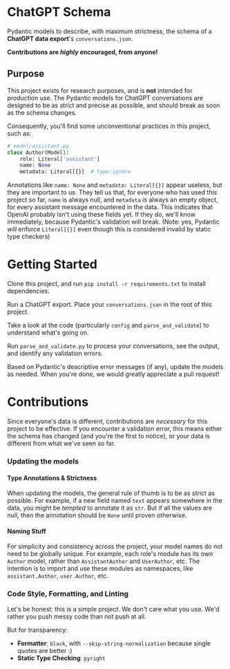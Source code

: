# ChatGPT Schema

Pydantic models to describe, with maximum strictness, the schema of a **ChatGPT data
export**'s `conversations.json`.

**Contributions are _highly_ encouraged, from anyone!**

## Purpose

This project exists for research purposes, and is **not** intended for production use.
The Pydantic models for ChatGPT conversations are designed to be as strict and precise
as possible, and should break as soon as the schema changes.

Consequently, you'll find some unconventional practices in this project, such as:
```py
# model/assistant.py
class Author(Model):
    role: Literal['assistant']
    name: None
    metadata: Literal[{}]  # type:ignore
```

Annotations like `name: None` and `metadata: Literal[{}]` appear useless, but they
are important to us. They tell us that, for everyone who has used this project so far,
`name` is always null, and `metadata` is always an empty object, for every assistant
message encountered in the data. This indicates that OpenAI probably isn't using these
fields yet. If they do, we'll know immediately, because Pydantic's validation will break.
(Note: yes, Pydantic *will* enforce `Literal[{}]` even though this is considered invalid
by static type checkers)

# Getting Started

Clone this project, and run `pip install -r requirements.txt` to install dependencies.

Run a ChatGPT export. Place your `conversations.json` in the root of this project.

Take a look at the code (particularly `config` and `parse_and_validate`) to understand
what's going on.

Run `parse_and_validate.py` to process your conversations, see the output, and
identify any validation errors.

Based on Pydantic's descriptive error messages (if any), update the models as
needed. When you're done, we would greatly appreciate a pull request!

# Contributions

Since everyone's data is different, contributions are _necessary_ for this project to be
effective. If you encounter a validation error, this means either the schema has changed
(and you're the first to notice), or your data is different from what we've seen so far.

### Updating the models

#### Type Annotations & Strictness
When updating the models, the general rule of thumb is to be as strict as possible. For
example, if a new field named `text` appears somewhere in the data, you might be _tempted_
to annotate it as `str`. But if all the values are null, then the annotation should be
`None` until proven otherwise.

#### Naming Stuff
For simplicity and consistency across the project, your model names do not need to be
globally unique. For example, each role's module has its own `Author` model, rather than
`AssistantAuthor` and `UserAuthor`, etc. The intention is to import and use these
modules as namespaces, like `assistant.Author`, `user.Author`, etc.

### Code Style, Formatting, and Linting

Let's be honest: this is a simple project. We don't care what you use. We'd rather you
push messy code than not push at all.

But for transparency:
- **Formatter**: `black`, with `--skip-string-normalization` because single quotes
   are better :)
- **Static Type Checking**: `pyright`